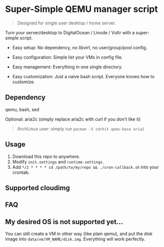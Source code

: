 # Super-Simple QEMU manager script

> Designed for single user desktop / home server.

Turn your server/desktop to DigitalOcean / Linode / Vultr with a super-simple script.

- Easy setup: No dependency, no libvirt, no user/group/pool config.

- Easy configuration: Simple list your VMs in config file.

- Easy management: Everything in one single directory.

- Easy customization: Just a naive bash script. Everyone knows how to customize.

## Dependency

qemu, bash, sed

Optional: aria2c (simply replace aria2c with curl if you don't like it)

> ArchLinux user: simply run `pacman -S cdrkit qemu-base aria2`

## Usage

1. Download this repo to anywhere.
2. Modify `init.settings` and `runtime.settings`.
3. Add `*/2 * * * * cd /path/to/my/repo && ./cron-callback.sh` into your crontab.

## Supported cloudimg



## FAQ

## My desired OS is not supported yet...

You can still create a VM in other way (like plain qemu), and put the disk image into `data/vm/VM_NAME/disk.img`. Everything will work perfectly.

